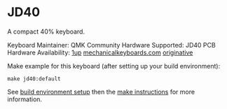 JD40
===

A compact 40% keyboard.

Keyboard Maintainer: QMK Community
Hardware Supported: JD40 PCB
Hardware Availability: [1up](https://1upkeyboards.com/jd40-mkii-1up-keyboards-logo-pcb.html) [mechanicalkeyboards.com](https://mechanicalkeyboards.com/shop/index.php?l=product_detail&p=2452) [originative](https://www.originativeco.com/products/jd40-pcb)

Make example for this keyboard (after setting up your build environment):

    make jd40:default

See [build environment setup](https://docs.qmk.fm/build_environment_setup.html) then the [make instructions](https://docs.qmk.fm/make_instructions.html) for more information.
